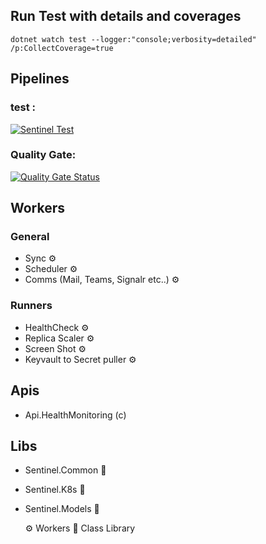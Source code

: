 ## Run Test with details and coverages

```
dotnet watch test --logger:"console;verbosity=detailed" /p:CollectCoverage=true

```

## Pipelines
### test :
[![Sentinel Test](https://github.com/mmercan/Sentinel.K8.HealthCheck/actions/workflows/docker-image.yml/badge.svg)](https://github.com/mmercan/Sentinel.K8.HealthCheck/actions/workflows/docker-image.yml)
### Quality Gate:
[![Quality Gate Status](https://sonarcloud.io/api/project_badges/measure?project=Sentinel.Health.k8&metric=alert_status)](https://sonarcloud.io/dashboard?id=Sentinel.Health.k8)

## Workers

### General
- Sync :gear:
- Scheduler :gear:
- Comms (Mail, Teams, Signalr etc..) :gear:

### Runners
- HealthCheck :gear:
- Replica Scaler :gear:
- Screen Shot :gear:
- Keyvault to Secret puller :gear:


## Apis
- Api.HealthMonitoring (c)
 
## Libs
- Sentinel.Common :blue_book:
- Sentinel.K8s :blue_book:
- Sentinel.Models :blue_book:



  :gear: Workers
  :blue_book: Class Library